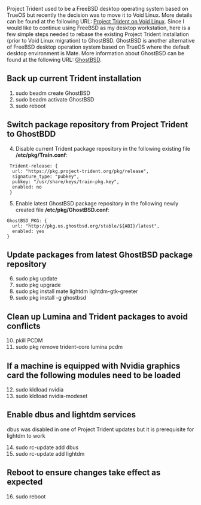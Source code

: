 Project Trident used to be a FreeBSD desktop operating system based on TrueOS but recently the decision was to move it to Void Linux. More details can be found at the following URL: [Project Trident on Void Linux](https://project-trident.org/post/2019-12-26_stable12-u13_available/).  Since I would like to continue using FreeBSD as my desktop workstation, here is a few  simple steps needed to rebase the existing Project Trident installation (prior to Void Linux migration) to GhostBSD. GhostBSD is another alternative of FreeBSD desktop operation system based on TrueOS where the default desktop environment is Mate. More information about GhostBSD can be found at the following URL: [GhostBSD](http://ghostbsd.org/about).

## Back up current Trident installation
1. sudo beadm create GhostBSD
2. sudo beadm activate GhostBSD
3. sudo reboot
## Switch package repository from Project Trident to GhostBDD
4. Disable current Trident package repository in the following existing file **/etc/pkg/Train.conf**:
```
 Trident-release: {
  url: "https://pkg.project-trident.org/pkg/release",
  signature_type: "pubkey",
  pubkey: "/usr/share/keys/train-pkg.key",
  enabled: no
 }
```
5. Enable latest GhostBSD package repository in the following newly created file **/etc/pkg/GhostBSD.conf**:
```
GhostBSD_PKG: {
  url: "http://pkg.us.ghostbsd.org/stable/${ABI}/latest",
  enabled: yes
}
```
## Update packages from latest GhostBSD package repository
6. sudo pkg update
7. sudo pkg upgrade
8. sudo pkg install mate lightdm lightdm-gtk-greeter
9. sudo pkg install -g ghostbsd
## Clean up Lumina and Trident packages to avoid conflicts
10. pkill PCDM
11. sudo pkg remove trident-core lumina pcdm
## If a machine is equipped with Nvidia graphics card the following modules need to be loaded
12. sudo kldload nvidia
13. sudo kldload nvidia-modeset 
## Enable dbus and lightdm services
dbus was disabled in one of Project Trident updates but it is prerequisite for lightdm to work

14. sudo rc-update add dbus 
15. sudo rc-update add lightdm

## Reboot to ensure changes take effect as expected
16. sudo reboot
